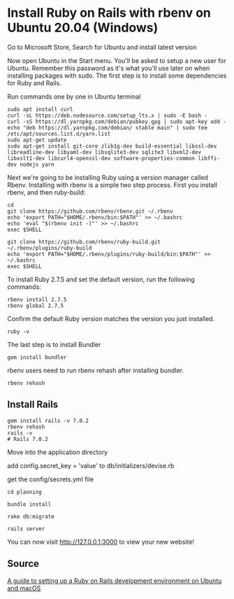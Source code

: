 # Install Ruby on Rails with rbenv on Ubuntu 20.04 (Windows)
Go to Microsoft Store, Search for Ubuntu and install latest version

Now open Ubuntu in the Start menu. You'll be asked to setup a new user for Ubuntu. Remember this password as it's what you'll use later on when installing packages with sudo. The first step is to install some dependencies for Ruby and Rails.

Run commands one by one in Ubuntu terminal
```
sudo apt install curl
curl -sL https://deb.nodesource.com/setup_lts.x | sudo -E bash -
curl -sS https://dl.yarnpkg.com/debian/pubkey.gpg | sudo apt-key add -
echo "deb https://dl.yarnpkg.com/debian/ stable main" | sudo tee /etc/apt/sources.list.d/yarn.list
sudo apt-get update
sudo apt-get install git-core zlib1g-dev build-essential libssl-dev libreadline-dev libyaml-dev libsqlite3-dev sqlite3 libxml2-dev libxslt1-dev libcurl4-openssl-dev software-properties-common libffi-dev nodejs yarn

```
Next we're going to be installing Ruby using a version manager called Rbenv.
Installing with rbenv is a simple two step process. First you install rbenv, and then ruby-build:

```
cd
git clone https://github.com/rbenv/rbenv.git ~/.rbenv
echo 'export PATH="$HOME/.rbenv/bin:$PATH"' >> ~/.bashrc
echo 'eval "$(rbenv init -)"' >> ~/.bashrc
exec $SHELL

git clone https://github.com/rbenv/ruby-build.git ~/.rbenv/plugins/ruby-build
echo 'export PATH="$HOME/.rbenv/plugins/ruby-build/bin:$PATH"' >> ~/.bashrc
exec $SHELL

```
To install Ruby 2.7.5 and set the default version, run the following commands:
```
rbenv install 2.7.5
rbenv global 2.7.5
```
Confirm the default Ruby version matches the version you just installed.
```
ruby -v
```
The last step is to install Bundler
```
gem install bundler
```
rbenv users need to run rbenv rehash after installing bundler.
```
rbenv rehash
```
## Install Rails
```
gem install rails -v 7.0.2
rbenv rehash
rails -v
# Rails 7.0.2
```
Move into the application directory

add config.secret_key = 'value' to db/initializers/devise.rb

get the config/secrets.yml file
```
cd planning

bundle install

rake db:migrate

rails server
```
You can now visit http://127.0.0.1:3000 to view your new website!

## Source

[A guide to setting up a Ruby on Rails development environment on Ubuntu and macOS](https://gorails.com/setup/ubuntu/20.04)
